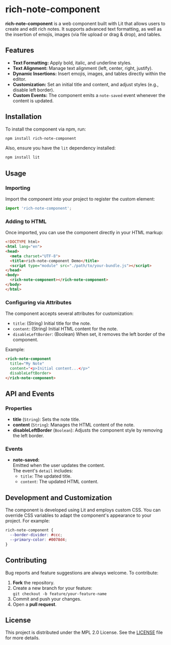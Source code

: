 # rich-note-component

**rich-note-component** is a web component built with Lit that allows users to create and edit rich notes. It supports advanced text formatting, as well as the insertion of emojis, images (via file upload or drag & drop), and tables.

## Features

- **Text Formatting:** Apply bold, italic, and underline styles.
- **Text Alignment:** Manage text alignment (left, center, right, justify).
- **Dynamic Insertions:** Insert emojis, images, and tables directly within the editor.
- **Customization:** Set an initial title and content, and adjust styles (e.g., disable left border).
- **Custom Events:** The component emits a `note-saved` event whenever the content is updated.

## Installation

To install the component via npm, run:

```bash
npm install rich-note-component
```

Also, ensure you have the `lit` dependency installed:

```bash
npm install lit
```

## Usage

### Importing

Import the component into your project to register the custom element:

```js
import 'rich-note-component';
```

### Adding to HTML

Once imported, you can use the component directly in your HTML markup:

```html
<!DOCTYPE html>
<html lang="en">
<head>
  <meta charset="UTF-8">
  <title>rich-note-component Demo</title>
  <script type="module" src="./path/to/your-bundle.js"></script>
</head>
<body>
  <rich-note-component></rich-note-component>
</body>
</html>
```

### Configuring via Attributes

The component accepts several attributes for customization:

- `title`: (String) Initial title for the note.
- `content`: (String) Initial HTML content for the note.
- `disableLeftBorder`: (Boolean) When set, it removes the left border of the component.

Example:

```html
<rich-note-component 
  title="My Note" 
  content="<p>Initial content...</p>" 
  disableLeftBorder>
</rich-note-component>
```

## API and Events

### Properties

- **title** (`String`): Sets the note title.
- **content** (`String`): Manages the HTML content of the note.
- **disableLeftBorder** (`Boolean`): Adjusts the component style by removing the left border.

### Events

- **note-saved:**  
  Emitted when the user updates the content.  
  The event's `detail` includes:
    - `title`: The updated title.
    - `content`: The updated HTML content.

## Development and Customization

The component is developed using Lit and employs custom CSS. You can override CSS variables to adapt the component's appearance to your project. For example:

```css
rich-note-component {
  --border-divider: #ccc;
  --primary-color: #0078d4;
}
```

## Contributing

Bug reports and feature suggestions are always welcome. To contribute:

1. **Fork** the repository.
2. Create a new branch for your feature:  
   `git checkout -b feature/your-feature-name`
3. Commit and push your changes.
4. Open a **pull request**.

## License

This project is distributed under the MPL 2.0 License. See the [LICENSE](./LICENSE) file for more details.